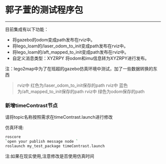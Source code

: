 # 郭子萱的测试程序包
---

目前集成有以下功能：

* 将gazebo的odom变成path发布在rviz中。
* 将lego_loam的/laser_odom_to_init变成path发布在rviz中。
* 将lego_loam的/aft_mapped_to_init变成path发布在rviz中。
* 自定义消息类型：XYZRPY 将odom和imu信息转为XYZRPY进行发布。


注：lego2map中为了在班超的gazebo仿真环境中测试，加了一些数据转换的东西

>rviz中 红色为/laser_odom_to_init保存的path
>rviz中 蓝色为/aft_mapped_to_init保存的path
>rviz中 绿色为odom保存的path


### 新增timeContrast节点

请将topic名称按照需求在timeContrast.launch进行修改

仿真环境:
```bash
roscore
`open your publish message node `
roslaunch my_test_package timeContrast.launch
```

注:如果在现实使用,注意修改是否使用仿真时间
